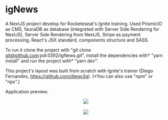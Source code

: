 # igNews

A NextJS project develop for Rocketeseat's Ignite training. Used PrismicIO as CMS, faunaDB as database (integrated with Server Side Rendering for NextJS), Server Side Rendering from NextJS, Stripe as payment processing, React's JSX standard, components structure and SASS.

To run it clone the project with "git clone git@github.com:pdr3392/igNews.git", install the dependencies with* "yarn install" and run the project with* "yarn dev".

This project's layout was built from scratch with Ignite's trainer (Diego Fernandes, https://github.com/diego3g).
(*You can also use "npm" or "npx".)

Application preview:

<div align="center">
<img src="https://lh3.googleusercontent.com/fife/AAWUweXR40wfxI9GSM6xn8nzw2m6fjwh1rsj2yrCyyiZWfIZ5KqlL4YsMWaIALUzcADDbzOWW9fZGlJeNFOfcwqfL2qq4I31Cl9P-Bv8PLg0oUXfqfrA-g-WltmM4iXs5nXyyi0HEXtUOm2TzIp5zirkWbQAoStPMllIC2jIZXnr2uQgYXe6YZrduqaSf846kfFT9jHxSWZEU45B50G1PKz1Q8T8n9LfnhwOCz09SlAapVKwkcFM-sj4v0S-nLgYaoyhuSNjC3tCnxZz69p-2KHT9xH3wKuxyLqa0wcSqGY7SotbyfWrCFPzM05pL9gsQnL-QYFBMHuMbB-EOUq6f2C1o9tqQ-BdF7N2m2dNhsz_uukg1sTpSKV_YqHdCfrGlLDd38AATnRbmKIVZu6MDHjALY9UKC4FlLwtZWBCVfYddvFwjOBiChYyw9FmYOjoyXNvPahICYyrIT2GFvIv5B7aOp7TtEdWYrTFiiZHvlkWIGK8x2aiGSmPtdNAr2s2b4F2qfHnJm6514GPB2RZpcoDs2paqYu5aNFvXPqA5OvTdeyiEVi3IvxdOTOD_EitiDjHqpcSmJBipq9w3fAqoFUh3bam2lJbwY2tiOtS4c79ynxX_7y4ixJ6SWDMUdEgpLx4nAH-d_hqy0tGPKa1RLd1xcMUAR_WF6oT8GTOIr00XU1cc4mLF2tzoWkMOekd-tgstwZ8L1OQkkLVbuaxwJYipd0VJ0Ju3FDmaeE=w1360-h668-ft" />
<br />
<br />
<img src="https://lh3.googleusercontent.com/fife/AAWUweVR6lYsDHTgGEUe_oG_ipfqDWx-kuHVA-oTREbdZUASNpdoHQ8m3BbjKsS1nGXJ3nqVjgxultu7Q0EfsAk-vDmmX422ld_Pkq-u7VVqVBj0ZQwA94rEf9If_XYkIkCDU9SOLDvAYIEYNJw_NYw0Lu4VR6u_mNGd-M90GWLXs_jtfELkUiMERvL5qE5oIZGBvS-uKeY4GRNC4gl8fuQODLwL2dadTknjIIx_sGo9-H2BLOBEo7-HTvJII6angAXlJO5yQ4_-AApPm7ytAv4l8YSKigkJuu7xCX3edApPN65nwgEUAfoEZzAWCmzQFgGD63TiwAIKSFnQImNpkQYtGXgZm8ONf1Q1vnopKAljzdqR9PvNVPVxcuYBBVywlgCJQA0q1jf4bx4sum_GqjbsyyevIKcWIrItMMN1xV6Y0LQ9PDnGvKpeSDqnt5KaYSvDxDPF7mYBw1sjaEFZccGL-ngPdIsHqYEk1mC6Gb8JU-8hH6zvPDH8PmR9megAA5hDFVtaZNYafqunLI2zXqToWlHw_qs82sqUmP-W-4ms9ivHfRPoHbY7LhTffYhc8_IUH4Y1X8PpWYTwiPEkvs5Nq9BgaDUYizuGO-KoF5IFcbUt1NVPyI-IpTz-ZuGfLUIizwFaLtWJoHhLW0HzrkX9x2PdZOQpTRXbEhnlk7HtGOGudm4aeFgRZpf7PZCZmeFTXfaZkuEMz1xGJ1JlcCdGYZjct5ZL9noSjtA=w1360-h668-ft" />
</div>
